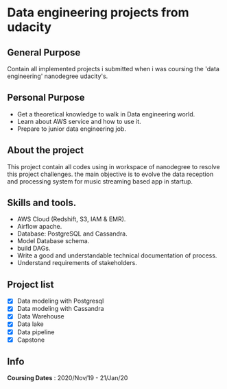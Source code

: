 # Data engineering projects from udacity

## General Purpose
Contain all implemented projects i submitted when i was coursing the 'data engineering' nanodegree udacity's.

## Personal Purpose
* Get a theoretical knowledge to walk in Data engineering world. 
* Learn about AWS service and how to use it.
* Prepare to junior data engineering job.

## About the project
This project contain all codes using in workspace of nanodegree to resolve this project challenges.
the main objective is to evolve the data reception and processing system for music streaming based app in startup. 

## Skills and tools.
* AWS Cloud (Redshift, S3, IAM & EMR).
* Airflow apache.
* Database: PostgreSQL and Cassandra.
* Model Database schema.
* build DAGs.
* Write a good and understandable technical documentation of process.
* Understand requirements of stakeholders.

## Project list
- [X] Data modeling with Postgresql
- [X] Data modeling with Cassandra
- [X] Data Warehouse
- [X] Data lake
- [x] Data pipeline
- [x] Capstone

## Info
**Coursing Dates** : 2020/Nov/19 - 21/Jan/20
